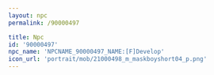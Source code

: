 ```yaml
---
layout: npc
permalink: /90000497

title: Npc
id: '90000497'
npc_name: 'NPCNAME_90000497_NAME:[F]Develop'
icon_url: 'portrait/mob/21000498_m_maskboyshort04_p.png'
---
```

